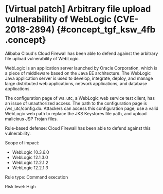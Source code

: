 # \[Virtual patch\] Arbitrary file upload vulnerability of WebLogic \(CVE-2018-2894\) {#concept_tgf_ksw_4fb .concept}

Alibaba Cloud's Cloud Firewall has been able to defend against the arbitrary file upload vulnerability of WebLogic.

WebLogic is an application server launched by Oracle Corporation, which is a piece of middleware based on the Java EE architecture. The WebLogic Java application server is used to develop, integrate, deploy, and manage large distributed web applications, network applications, and database applications.

The configuration page of ws\_utc, a WebLogic web service test client, has an issue of unauthorized access. The path to the configuration page is /ws\_utc/config.do. Attackers can access this configuration page, use a valid WebLogic web path to replace the JKS Keystores file path, and upload malicious JSP Trojan files.

Rule-based defense: Cloud Firewall has been able to defend against this vulnerability.

Scope of impact:

-   WebLogic 10.3.6.0
-   WebLogic 12.1.3.0
-   WebLogic 12.2.1.2
-   WebLogic 12.2.1.3

Rule type: Command execution

Risk level: High

